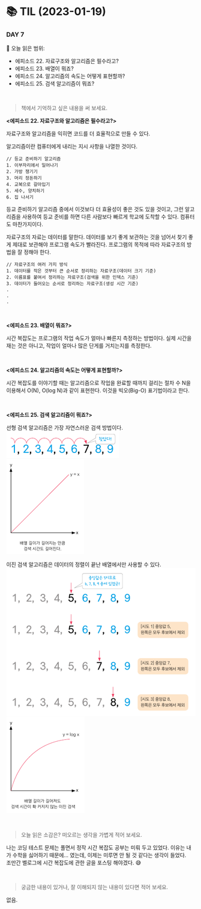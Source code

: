 # :books: TIL (2023-01-19)

### DAY 7
🔖 오늘 읽은 범위:
- 에피소드 22. 자료구조와 알고리즘은 필수라고?
- 에피소드 23. 배열이 뭐죠?
- 에피소드 24. 알고리즘의 속도는 어떻게 표현할까?
- 에피소드 25. 검색 알고리즘이 뭐죠?

<br>

> 책에서 기억하고 싶은 내용을 써 보세요.

**<에피소드 22. 자료구조와 알고리즘은 필수라고?>**  

자료구조와 알고리즘을 익히면 코드를 더 효율적으로 만들 수 있다.

알고리즘이란 컴퓨터에게 내리는 지시 사항을 나열한 것이다.

```
// 등교 준비하기 알고리즘
1. 이부자리에서 일어나기
2. 가방 챙기기
3. 머리 정돈하기
4. 교복으로 갈아입기
5. 세수, 양치하기
6. 집 나서기
```

등교 준비하기 알고리즘 중에서 이것보다 더 효율성이 좋은 것도 있을 것이고, 그런 알고리즘을 사용하여 등교 준비를 하면 다른 사람보다 빠르게 학교에 도착할 수 있다.
컴퓨터도 마찬가지이다.

자료구조의 자료는 데이터를 말한다. 데이터를 보기 좋게 보관하는 것을 넘어서 찾기 좋게 제대로 보관해야 프로그램 속도가 빨라진다. 프로그램의 목적에 따라 자료구조의 방법을 잘 정해야 한다.

```
// 자료구조의 여러 가지 방식
1. 데이터를 작은 것부터 큰 순서로 정리하는 자료구조(데이터 크기 기준)
2. 이름표를 붙여서 정리하는 자료구조(검색을 위한 인덱스 기준)
3. 데이터가 들어오는 순서로 정리하는 자료구조(생성 시간 기준)
.
.
.
```

<br>

**<에피소드 23. 배열이 뭐죠?>**  

시간 복잡도는 프로그램의 작업 속도가 얼마나 빠른지 측정하는 방법이다. 실제 시간을 재는 것은 아니고, 작업이 얼마나 많은 단게를 거치는지를 측정한다.

<br>

**<에피소드 24. 알고리즘의 속도는 어떻게 표현할까?>**

시간 복잡도를 이야기할 때는 알고리즘으로 작업을 완료할 때까지 걸리는 절차 수 N을 이용해서 O(N), O(log N)과 같이 표현한다. 이것을 빅오(Big-O) 표기법이라고 한다.

<br>

**<에피소드 25. 검색 알고리즘이 뭐죠?>**

선형 검색 알고리즘은 가장 자연스러운 검색 방법이다.  
![](25-LinearSearch1.PNG) <br>
![](25-LinearSearch2.PNG)

이진 검색 알고리즘은 데이터의 정렬이 끝난 배열에서만 사용할 수 있다.  
![](25-BinarySearch1.PNG) <br>
![](25-BinarySearch2.PNG)

<br>

> 오늘 읽은 소감은? 떠오르는 생각을 가볍게 적어 보세요.

나는 코딩 테스트 문제는 풀면서 정작 시간 복잡도 공부는 미뤄 두고 있었다. 이유는 내가 수학을 싫어하기 때문에... 였는데, 이제는 미루면 안 될 것 같다는 생각이 들었다.  
조만간 벨로그에 시간 복잡도에 관한 글을 포스팅 해야겠다. 😅

<br>

> 궁금한 내용이 있거나, 잘 이해되지 않는 내용이 있다면 적어 보세요.

없음.